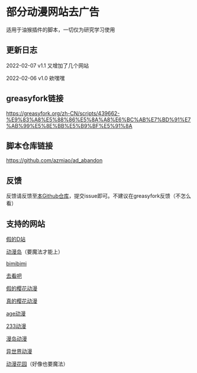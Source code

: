 # 部分动漫网站去广告

适用于油猴插件的脚本，一切仅为研究学习使用

## 更新日志

2022-02-07  v1.1    又增加了几个网站

2022-02-06  v1.0    欸嘿嘿

## greasyfork链接

https://greasyfork.org/zh-CN/scripts/439662-%E9%83%A8%E5%88%86%E5%8A%A8%E6%BC%AB%E7%BD%91%E7%AB%99%E5%8E%BB%E5%B9%BF%E5%91%8A

## 脚本仓库链接

https://github.com/azmiao/ad_abandon

## 反馈

反馈请反馈至[本Github仓库](https://github.com/azmiao/ad_abandon)，提交issue即可。不建议在greasyfork反馈（不怎么看）

## 支持的网站

[假的D站](https://dilidili.io/)

[动漫岛](http://www.88dmw.com/)（要魔法才能上）

[bimibimi](https://www.bimiacg4.net/)

[去看吧](https://k8dm.com/)

[假的樱花动漫](http://www.imomoe.live/)

[真的樱花动漫](http://m.imomoe.live/)

[age动漫](https://www.agemys.com/)

[233动漫](https://www.dm233.cc/)

[漫岛动漫](https://www.mandao.tv/)

[异世界动漫](https://www.ysjdm.net/)

[动漫花园](https://dmhy.org/)（好像也要魔法）